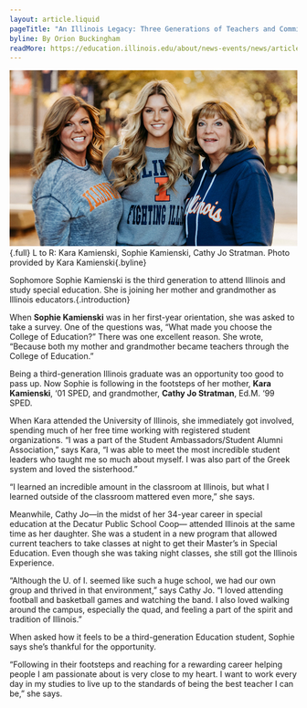 ```yaml
---
layout: article.liquid
pageTitle: "An Illinois Legacy: Three Generations of Teachers and Commitment to Special Education"
byline: By Orion Buckingham
readMore: https://education.illinois.edu/about/news-events/news/article/2023/11/14/an-illinois-legacy--three-generations-of-teachers-and-a-commitment-to-special-education
---
```

<ilw-content width="page">

![Three generations of women smiling and standing in front of an alumni background](/img/alumni/kamienski.jpg){.full}
L to R: Kara Kamienski, Sophie Kamienski, Cathy Jo Stratman. Photo provided by Kara Kamienski{.byline}

Sophomore Sophie Kamienski is the third generation to attend Illinois and study special education. She is joining her mother and grandmother as Illinois educators.{.introduction}

When **Sophie Kamienski** was in her first-year orientation, she was asked to take a survey. One of the questions was, “What made you choose the College of Education?” There was one excellent reason. She wrote, “Because both my mother and grandmother became teachers through the College of Education.”

Being a third-generation Illinois graduate was an opportunity too good to pass up. Now Sophie is following in the footsteps of her mother, **Kara Kamienski**, ‘01 SPED, and grandmother, **Cathy Jo Stratman**, Ed.M. ‘99 SPED.

When Kara attended the University of Illinois, she immediately got involved, spending much of her free time working with registered student organizations. “I was a part of the Student Ambassadors/Student Alumni Association,” says Kara, “I was able to meet the most incredible student leaders who taught me so much about myself. I was also part of the Greek system and loved the sisterhood.”

“I learned an incredible amount in the classroom at Illinois, but what I learned outside of the classroom mattered even more,” she says.

Meanwhile, Cathy Jo—in the midst of her 34-year career in special education at the Decatur Public School Coop— attended Illinois at the same time as her daughter. She was a student in a new program that allowed current teachers to take classes at night to get their Master’s in Special Education. Even though she was taking night classes, she still got the Illinois Experience.

“Although the U. of I. seemed like such a huge school, we had our own group and thrived in that environment,” says Cathy Jo. “I loved attending football and basketball games and watching the band. I also loved walking around the campus, especially the quad, and feeling a part of the spirit and tradition of Illinois.”

When asked how it feels to be a third-generation Education student, Sophie says she’s thankful for the opportunity.

“Following in their footsteps and reaching for a rewarding career helping people I am passionate about is very close to my heart. I want to work every day in my studies to live up to the standards of being the best teacher I can be,” she says.

</ilw-content>